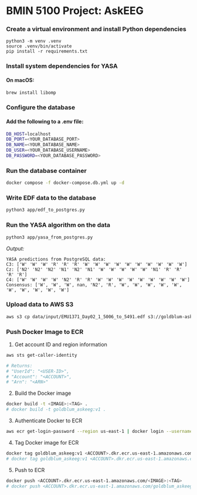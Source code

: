 # BMIN 5100 Project: AskEEG

### Create a virtual environment and install Python dependencies
```
python3 -m venv .venv
source .venv/bin/activate
pip install -r requirements.txt
```

### Install system dependencies for YASA
#### On macOS:
```bash
brew install libomp
```

### Configure the database
#### Add the following to a .env file:
```bash
DB_HOST=localhost
DB_PORT=<YOUR_DATABASE_PORT>
DB_NAME=<YOUR_DATABASE_NAME>
DB_USER=<YOUR_DATABASE_USERNAME>
DB_PASSWORD=<YOUR_DATABASE_PASSWORD>
```

### Run the database container
```bash
docker compose -f docker-compose.db.yml up -d
```

### Write EDF data to the database
```bash
python3 app/edf_to_postgres.py
```

### Run the YASA algorithm on the data
```bash
python3 app/yasa_from_postgres.py
```
*Output:*
```
YASA predictions from PostgreSQL data:
C3: ['W' 'W' 'W' 'R' 'R' 'R' 'W' 'W' 'W' 'W' 'W' 'W' 'W' 'W' 'W' 'W']
Cz: ['N2' 'N2' 'N2' 'N1' 'N2' 'N1' 'W' 'W' 'W' 'W' 'W' 'N1' 'R' 'R' 'R' 'R']
C4: ['W' 'W' 'W' 'W' 'N2' 'R' 'R' 'W' 'W' 'W' 'W' 'W' 'W' 'W' 'W' 'W']
Consensus: ['W', 'W', 'W', nan, 'N2', 'R', 'W', 'W', 'W', 'W', 'W', 'W', 'W', 'W', 'W', 'W']
```

### Upload data to AWS S3
```bash
aws s3 cp data/input/EMU1371_Day02_1_5006_to_5491.edf s3://goldblum-askeeg/data/input/EMU1371_Day02_1_5006_to_5491.edf
```

### Push Docker Image to ECR
1. Get account ID and region information
```bash
aws sts get-caller-identity

# Returns:
# "UserId": "<USER-ID>",
# "Account": "<ACCOUNT>",
# "Arn": "<ARN>"
```

2. Build the Docker image
```bash
docker build -t <IMAGE>:<TAG> .
# docker build -t goldblum_askeeg:v1 .
```

3. Authenticate Docker to ECR
```bash
aws ecr get-login-password --region us-east-1 | docker login --username AWS --password-stdin <ACCOUNT>.dkr.ecr.us-east-1.amazonaws.com
```

4. Tag Docker image for ECR
```bash
docker tag goldblum_askeeg:v1 <ACCOUNT>.dkr.ecr.us-east-1.amazonaws.com/<IMAGE>:<TAG>
# docker tag goldblum_askeeg:v1 <ACCOUNT>.dkr.ecr.us-east-1.amazonaws.com/goldblum_askeeg:v1
```

5. Push to ECR
```bash
docker push <ACCOUNT>.dkr.ecr.us-east-1.amazonaws.com/<IMAGE>:<TAG>
# docker push <ACCOUNT>.dkr.ecr.us-east-1.amazonaws.com/goldblum_askeeg:v1
```